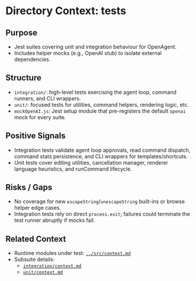 # Directory Context: tests

## Purpose

- Jest suites covering unit and integration behaviour for OpenAgent.
- Includes helper mocks (e.g., OpenAI stub) to isolate external dependencies.

## Structure

- `integration/`: high-level tests exercising the agent loop, command runners, and CLI wrappers.
- `unit/`: focused tests for utilities, command helpers, rendering logic, etc.
- `mockOpenAI.js`: Jest setup module that pre-registers the default `openai` mock for every suite.

## Positive Signals

- Integration tests validate agent loop approvals, read command dispatch, command stats persistence, and CLI wrappers for templates/shortcuts.
- Unit tests cover editing utilities, cancellation manager, renderer language heuristics, and runCommand lifecycle.

## Risks / Gaps

- No coverage for new `escapeString`/`unescapeString` built-ins or browse helper edge cases.
- Integration tests rely on direct `process.exit`; failures could terminate the test runner abruptly if mocks fail.

## Related Context

- Runtime modules under test: [`../src/context.md`](../src/context.md)
- Subsuite details:
  - [`integration/context.md`](integration/context.md)
  - [`unit/context.md`](unit/context.md)
